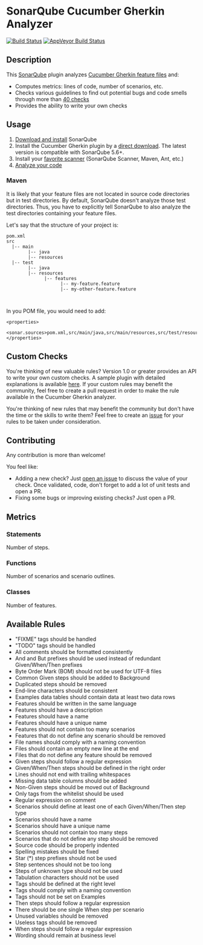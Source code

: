 SonarQube Cucumber Gherkin Analyzer
===================================

[![Build Status](https://api.travis-ci.org/racodond/sonar-gherkin-plugin.svg?branch=master)](https://travis-ci.org/racodond/sonar-gherkin-plugin)
[![AppVeyor Build Status](https://ci.appveyor.com/api/projects/status/hhh9gsp77hatvai1/branch/master?svg=true)](https://ci.appveyor.com/project/racodond/sonar-gherkin-plugin/branch/master)


## Description
This [SonarQube](http://www.sonarqube.org) plugin analyzes [Cucumber Gherkin feature files](https://cucumber.io/docs/reference#gherkin) and:

 * Computes metrics: lines of code, number of scenarios, etc.
 * Checks various guidelines to find out potential bugs and code smells through more than [40 checks](http://sonarqube.racodond.com/coding_rules#languages=gherkin)
 * Provides the ability to write your own checks


## Usage
1. [Download and install](http://docs.sonarqube.org/display/SONAR/Setup+and+Upgrade) SonarQube
1. Install the Cucumber Gherkin plugin by a [direct download](https://github.com/racodond/sonar-gherkin-plugin/releases). The  latest version is compatible with SonarQube 5.6+.
1. Install your [favorite scanner](http://docs.sonarqube.org/display/SONAR/Analyzing+Source+Code#AnalyzingSourceCode-RunningAnalysis) (SonarQube Scanner, Maven, Ant, etc.)
1. [Analyze your code](http://docs.sonarqube.org/display/SONAR/Analyzing+Source+Code#AnalyzingSourceCode-RunningAnalysis)


### Maven
It is likely that your feature files are not located in source code directories but in test directories. By default, SonarQube doesn't analyze those test directories. Thus, you have to explicitly tell SonarQube to also analyze the test directories containing your feature files.

Let's say that the structure of your project is:
```                
pom.xml
src
  |-- main
        |-- java
        |-- resources
  |-- test
        |-- java
        |-- resources
              |-- features
                    |-- my-feature.feature
                    |-- my-other-feature.feature
                                   
                
```         

In you POM file, you would need to add:
```             
<properties>
  <sonar.sources>pom.xml,src/main/java,src/main/resources,src/test/resources/features</sonar.sources>
</properties>  
```


## Custom Checks
You're thinking of new valuable rules? Version 1.0 or greater provides an API to write your own custom checks.
A sample plugin with detailed explanations is available [here](https://github.com/racodond/sonar-gherkin-custom-rules-plugin).
If your custom rules may benefit the community, feel free to create a pull request in order to make the rule available in the Cucumber Gherkin analyzer.

You're thinking of new rules that may benefit the community but don't have the time or the skills to write them? Feel free to create an [issue](https://github.com/racodond/sonar-gherkin-plugin/issues) for your rules to be taken under consideration.


## Contributing
Any contribution is more than welcome!
 
You feel like:
* Adding a new check? Just [open an issue](https://github.com/racodond/sonar-gherkin-plugin/issues/new) to discuss the value of your check. Once validated, code, don't forget to add a lot of unit tests and open a PR.
* Fixing some bugs or improving existing checks? Just open a PR.


## Metrics

### Statements
Number of steps.

### Functions
Number of scenarios and scenario outlines.

### Classes
Number of features.


## Available Rules

* "FIXME" tags should be handled
* "TODO" tags should be handled
* All comments should be formatted consistently
* And and But prefixes should be used instead of redundant Given/When/Then prefixes
* Byte Order Mark (BOM) should not be used for UTF-8 files
* Common Given steps should be added to Background
* Duplicated steps should be removed
* End-line characters should be consistent
* Examples data tables should contain data at least two data rows
* Features should be written in the same language
* Features should have a description
* Features should have a name
* Features should have a unique name
* Features should not contain too many scenarios
* Features that do not define any scenario should be removed
* File names should comply with a naming convention
* Files should contain an empty new line at the end
* Files that do not define any feature should be removed
* Given steps should follow a regular expression
* Given/When/Then steps should be defined in the right order
* Lines should not end with trailing whitespaces
* Missing data table columns should be added
* Non-Given steps should be moved out of Background
* Only tags from the whitelist should be used
* Regular expression on comment
* Scenarios should define at least one of each Given/When/Then step type
* Scenarios should have a name
* Scenarios should have a unique name
* Scenarios should not contain too many steps
* Scenarios that do not define any step should be removed
* Source code should be properly indented
* Spelling mistakes should be fixed
* Star (*) step prefixes should not be used
* Step sentences should not be too long
* Steps of unknown type should not be used
* Tabulation characters should not be used
* Tags should be defined at the right level
* Tags should comply with a naming convention
* Tags should not be set on Examples
* Then steps should follow a regular expression
* There should be one single When step per scenario
* Unused variables should be removed
* Useless tags should be removed
* When steps should follow a regular expression
* Wording should remain at business level

